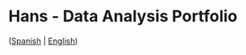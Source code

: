 # Hans - Data Analysis Portfolio 
([Spanish](https://github.com/HansAllTech/Hans_Data_Analysis_Portfolio/blob/main/Proyectos.md#tabla-de-contenido-es--en) | [English](https://github.com/HansAllTech/Hans_Data_Analysis_Portfolio/blob/main/Projects.md#table-of-content-es--en))                           
                                                           
                                                                                                                    
                                                             
                                                                        
                                           
                          
                           
              
       
            
        
   
 
 
 
